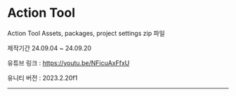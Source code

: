 # Action Tool
Action Tool Assets, packages, project settings zip 파일

제작기간 24.09.04 ~ 24.09.20

유튜브 링크 : https://youtu.be/NFicuAxFfxU

유니티 버전 : 2023.2.20f1
****
